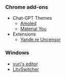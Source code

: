 ### Chrome add-ons
* Chat-GPT Themes
  * [Amoled](https://github.com/dary1337/chatgpt-amoled)
  * [Material You](https://github.com/dary1337/chatgpt-material-ui)
* Extensions
  * [Yande.re Uncensor](https://github.com/dary1337/Yande.re-Uncensor)

### Windows
* [yuri's editor](https://github.com/dary1337/yuris_editor)
* [LitySwitcher](https://github.com/dary1337/LitySwitcher)
